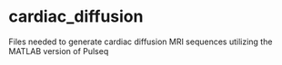 # cardiac_diffusion
Files needed to generate cardiac diffusion MRI sequences utilizing the MATLAB version of Pulseq
